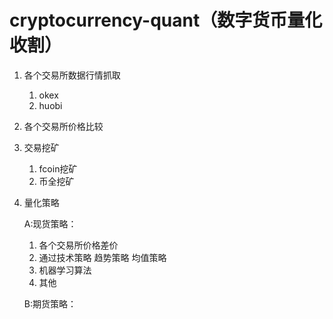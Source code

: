 # cryptocurrency-quant（数字货币量化收割）

1. 各个交易所数据行情抓取
    1. okex
    2. huobi
2. 各个交易所价格比较
3. 交易挖矿
   1. fcoin挖矿
   2. 币全挖矿
4. 量化策略

   A:现货策略：
      1. 各个交易所价格差价
      2. 通过技术策略
         趋势策略
         均值策略
      3. 机器学习算法
      4. 其他
      
   B:期货策略：
   
